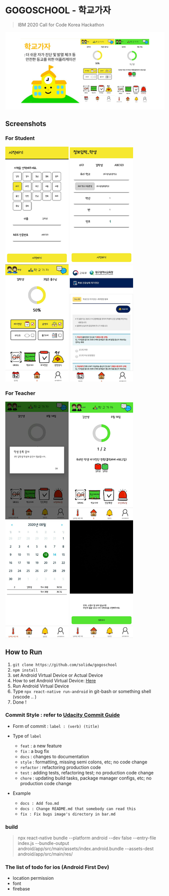 # GOGOSCHOOL - 학교가자
> IBM 2020 Call for Code Korea Hackathon

![gogoschool-banner](https://github.com/solidw/gogoschool/blob/master/screenshots/gogoschool-banner.png)

## Screenshots

### For Student
<p float="left">
	<img src="https://github.com/solidw/gogoschool/blob/master/screenshots/student-1.jpg" width="200" />
	<img src="https://github.com/solidw/gogoschool/blob/master/screenshots/student-2.jpg" width="200" />
	<img src="https://github.com/solidw/gogoschool/blob/master/screenshots/student-3.jpg" width="200" />
	<img src="https://github.com/solidw/gogoschool/blob/master/screenshots/student-4.jpg" width="200" />
</p>

### For Teacher
<p float="left">
	<img src="https://github.com/solidw/gogoschool/blob/master/screenshots/teacher-1.jpg" width="200" />
	<img src="https://github.com/solidw/gogoschool/blob/master/screenshots/teacher-2.jpg" width="200" />
	<img src="https://github.com/solidw/gogoschool/blob/master/screenshots/teacher-3.jpg" width="200" />
	<img src="https://github.com/solidw/gogoschool/blob/master/screenshots/teacher-4.jpg" width="200" />
</p>

## How to Run

1. `git clone https://github.com/solidw/gogoschool`
2. `npm install`
3. set Android Virtual Device or Actual Device
4. How to set Android Virtual Device: [Here](https://recipes4dev.tistory.com/145)
5. Run Android Virtual Device
6. Type `npx react-native run-android` in git-bash or something shell (vscode .. )
7. Done !

### Commit Style : refer to [Udacity Commit Guide](https://udacity.github.io/git-styleguide/)

- Form of commit : `label : (verb) (title)`
- Type of `label` 
	- `feat` : a new feature
	- `fix` : a bug fix
	- `docs` : changes to documentation
	- `style` : formatting, missing semi colons, etc; no code change
	- `refactor` : refactoring production code
	- `test` : adding tests, refactoring test; no production code change
	- `chore` : updating build tasks, package manager configs, etc; no production code change

- Example
  - `docs : Add foo.md`
  - `docs : Change README.md that somebody can read this`
  - `fix : Fix bugs image's directory in bar.md`

### build

> npx react-native bundle --platform android --dev false --entry-file index.js --bundle-output android/app/src/main/assets/index.android.bundle --assets-dest android/app/src/main/res/

### The list of todo for ios (Android First Dev)

- location permission
- font
- firebase